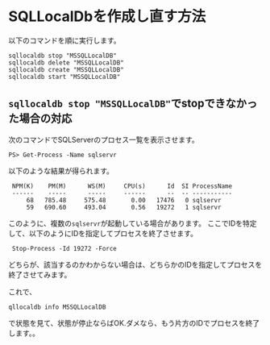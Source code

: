 # SQLLocalDbを作成し直す方法

以下のコマンドを順に実行します。

```
sqllocaldb stop "MSSQLLocalDB"
sqllocaldb delete "MSSQLLocalDB"
sqllocaldb create "MSSQLLocalDB"
sqllocaldb start "MSSQLLocalDB"
```

## `sqllocaldb stop "MSSQLLocalDB"`でstopできなかった場合の対応

次のコマンドでSQLServerのプロセス一覧を表示させます。

```
PS> Get-Process -Name sqlservr
```

以下のような結果が得られます。

```
 NPM(K)    PM(M)      WS(M)     CPU(s)      Id  SI ProcessName
 ------    -----      -----     ------      --  -- -----------
     68   785.48     575.48       0.00   17476   0 sqlservr
     59   690.60     493.04       0.56   19272   1 sqlservr
```

このように、複数の`sqlservr`が起動している場合があります。
ここでIDを特定して、以下のようにIDを指定してプロセスを終了させます。

```
 Stop-Process -Id 19272 -Force
```


どちらが、該当するのかわからない場合は、どちらかのIDを指定してプロセスを終了させてみます。

これで、

```
qllocaldb info MSSQLLocalDB
```

で状態を見て、状態が停止ならばOK.ダメなら、もう片方のIDでプロセスを終了します。。
